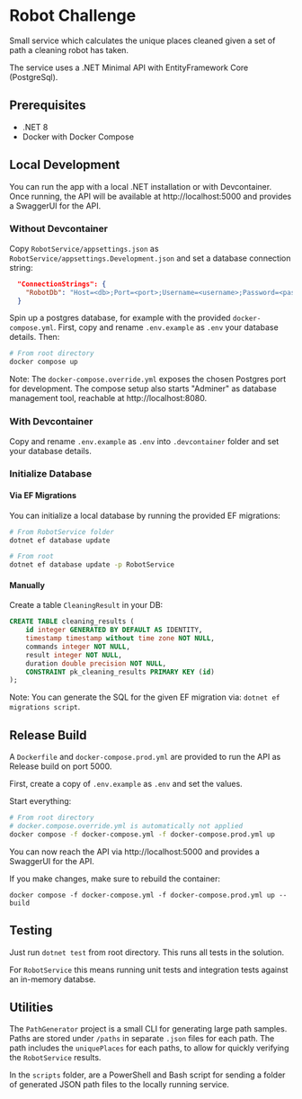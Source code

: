 # Robot Challenge

Small service which calculates the unique places cleaned given a set of path a cleaning robot has taken.

The service uses a .NET Minimal API with EntityFramework Core (PostgreSql).

## Prerequisites

* .NET 8
* Docker with Docker Compose

## Local Development

You can run the app with a local .NET installation or with Devcontainer. Once running, the API will be available at http://localhost:5000 and provides a SwaggerUI for the API.

### Without Devcontainer

Copy `RobotService/appsettings.json` as `RobotService/appsettings.Development.json` and set a database connection string:

```json
  "ConnectionStrings": {
    "RobotDb": "Host=<db>;Port=<port>;Username=<username>;Password=<password>;Database=<DbName>"
  }
```

Spin up a postgres database, for example with the provided `docker-compose.yml`. First, copy and rename `.env.example` as `.env` your database details. Then:

```sh
# From root directory
docker compose up
```

Note: 
The `docker-compose.override.yml` exposes the chosen Postgres port for development.
The compose setup also starts "Adminer" as database management tool, reachable at http://localhost:8080.

### With Devcontainer

Copy and rename `.env.example` as `.env` into `.devcontainer` folder and set your database details.

### Initialize Database

#### Via EF Migrations

You can initialize a local database by running the provided EF migrations:

```sh
# From RobotService folder
dotnet ef database update
```

```sh
# From root
dotnet ef database update -p RobotService
```

#### Manually

Create a table `CleaningResult` in your DB:

```sql
CREATE TABLE cleaning_results (
    id integer GENERATED BY DEFAULT AS IDENTITY,
    timestamp timestamp without time zone NOT NULL,
    commands integer NOT NULL,
    result integer NOT NULL,
    duration double precision NOT NULL,
    CONSTRAINT pk_cleaning_results PRIMARY KEY (id)
);
```

Note: You can generate the SQL for the given EF migration via: `dotnet ef migrations script`.


## Release Build

A `Dockerfile` and `docker-compose.prod.yml` are provided to run the API as Release build on port 5000.

First, create a copy of `.env.example` as `.env` and set the values.

Start everything:

```sh
# From root directory
# docker.compose.override.yml is automatically not applied
docker compose -f docker-compose.yml -f docker-compose.prod.yml up
```

You can now reach the API via http://localhost:5000 and provides a SwaggerUI for the API.

If you make changes, make sure to rebuild the container:

```
docker compose -f docker-compose.yml -f docker-compose.prod.yml up --build
```

## Testing

Just run `dotnet test` from root directory. This runs all tests in the solution.

For `RobotService` this means running unit tests and integration tests against an in-memory databse.

## Utilities

The `PathGenerator` project is a small CLI for generating large path samples. Paths are stored under `/paths` in separate `.json` files for each path. The path includes the `uniquePlaces` for each paths, to allow for quickly verifying the `RobotService` results.

In the `scripts` folder, are a PowerShell and Bash script for sending a folder of generated JSON path files to the locally running service.